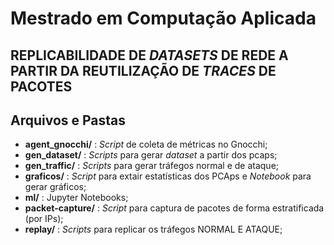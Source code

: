 
# Mestrado em Computação Aplicada  
## REPLICABILIDADE DE _DATASETS_ DE REDE A PARTIR DA REUTILIZAÇÃO DE _TRACES_ DE PACOTES

## Arquivos e Pastas

- **agent_gnocchi/** : _Script_ de coleta de métricas no Gnocchi;
- **gen_dataset/** : _Scripts_ para gerar _dataset_ a partir dos pcaps;
- **gen_traffic/** : _Scripts_ para gerar tráfegos normal e de ataque;
- **graficos/** : _Script_ para extair estatísticas dos PCAps e _Notebook_ para gerar gráficos;
- **ml/** : Jupyter Notebooks;
- **packet-capture/** : _Script_ para captura de pacotes de forma estratificada (por IPs);
- **replay/** : _Scripts_ para replicar os tráfegos NORMAL E ATAQUE;

